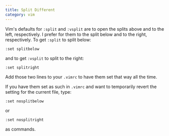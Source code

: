 ```yaml
---
title: Split Different
category: vim
---
```



Vim's defaults for `:split` and `:vsplit` are to open the splits above and
to the left, respectively. I prefer for them to the split below and to the
right, respectively. To get `:split` to split below:

```
:set splitbelow
```

and to get `:vsplit` to split to the right:

```
:set splitright
```

Add those two lines to your `.vimrc` to have them set that way all the time.

If you have them set as such in `.vimrc` and want to temporarily revert the
setting for the current file, type:

```
:set nosplitbelow
```

or

```
:set nosplitright
```

as commands.
